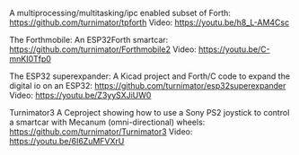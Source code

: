 A multiprocessing/multitasking/ipc enabled subset of Forth: https://github.com/turnimator/tpforth
Video: https://youtu.be/h8_L-AM4Csc


The Forthmobile: An ESP32Forth smartcar: https://github.com/turnimator/Forthmobile2
Video: https://youtu.be/C-mnKI0Tfp0

The ESP32 superexpander: A Kicad project and Forth/C code to expand the digital io on an ESP32: https://github.com/turnimator/esp32superexpander
Video: https://youtu.be/Z3yySXJiUW0

Turnimator3 A Ceproject showing how to use a Sony PS2 joystick to control a smartcar with Mecanum (omni-directional) wheels: https://github.com/turnimator/Turnimator3
Video: https://youtu.be/6I6ZuMFVXrU



